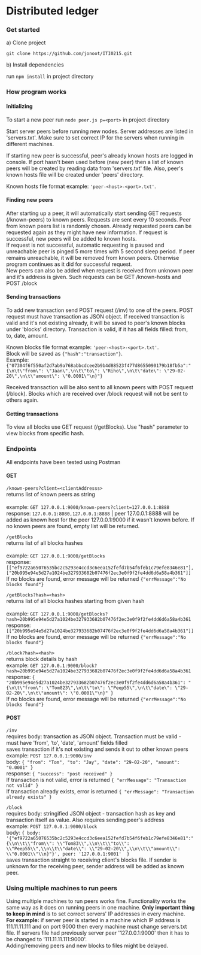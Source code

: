 # Distributed ledger
### Get started
a) Clone project

`git clone https://github.com/jonoot/ITI0215.git`

b) Install dependencies

run `npm install` in project directory

### How program works
#### Initializing
To start a new peer run `node peer.js p=<port>` in project directory

Start server peers before running new nodes. Server addresses are listed in 'servers.txt'. Make sure to set correct IP 
for the servers when running in different machines.

If starting new peer is successful, peer's already known hosts are logged in console. If port hasn't been
used before (new peer) then a list of known peers will be created by reading data from 'servers.txt' file.
Also, peer's known hosts file will be created under 'peers' directory.

Known hosts file format example: `'peer-<host>-<port>.txt'`. 

#### Finding new peers
After starting up a peer, it will automatically start sending GET requests (/known-peers) to known peers.
Requests are sent every 10 seconds. Peer from known peers list is randomly chosen.
Already requested peers can be requested again as they might have new 
information. If request is successful, new peers will be added to known hosts.<br>If request is not successful, 
automatic requesting is paused and unreachable peer is pinged 5 more times with 5 second sleep period. 
If peer remains unreachable, it will be removed from known peers. Otherwise program continues as it did for successful request.
<br> New peers can also be added when request is received from unknown peer and it's address is given. Such requests can be
GET /known-hosts and POST /block 

#### Sending transactions
To add new transaction send POST request (/inv) to one of the peers. POST request must have transaction as JSON object.
If received transaction is valid and it's not existing already, it will be saved to peer's known blocks under 'blocks'
directory. Transaction is valid, if it has all fields filled: from, to, date, amount.

Known blocks file format example: `'peer-<host>-<port>.txt'`.
<br>Block will be saved as `{"hash":"transaction"}`. 
<br>Example: `{"07304f6f550af2d7ab9a768abbcdcee2b9b4d88523f477d8655090179b18fb5a":"{\n\t\"from\": \"Jaan\",\n\t\"to\": \"Riho\",\n\t\"date\": \"29-02-20\",\n\t\"amount\": \"0.0001\"\n}"}`
 
Received transaction will be also sent to all known peers with POST request (/block). Blocks which are received over
/block request will not be sent to others again.

#### Getting transactions
To view all blocks use GET request (/getBlocks). Use "hash" parameter to view blocks from specific hash.

### Endpoints

All endpoints have been tested using Postman

#### GET

`/known-peers?client=<clientAddresss>`
<br>returns list of known peers as string<br>
<br>example: `GET 127.0.0.1:9000/known-peers?client=127.0.0.1:8888`
<br>response: `127.0.0.1:8080,127.0.0.1:8888` | peer 127.0.0.1:8888 will be added as known host for the
peer 127.0.0.1:9000 if it wasn't known before. If no known peers are found, empty list will be returned.

`/getBlocks`
<br>returns list of all blocks hashes<br>
<br>example: `GET 127.0.0.1:9000/getBlocks`
<br>response: `[["ef9722a65076535bc2c5293e4ccd3c6eea152fefd7b54f6feb1c79efe8346e81"],["20b995e94e5d27a1024be327933682b07476f2ec3e0f9f2fe4dd6d6a58a4b361"]]`
<br>If no blocks are found, error message will be returned `{"errMessage":"No blocks found"}`

`/getBlocks?hash=<hash>`
<br>returns list of all blocks hashes starting from given hash<br>
<br>example: `GET 127.0.0.1:9000/getBlocks?hash=20b995e94e5d27a1024be327933682b07476f2ec3e0f9f2fe4dd6d6a58a4b361`
<br>response: `[["20b995e94e5d27a1024be327933682b07476f2ec3e0f9f2fe4dd6d6a58a4b361"]]`
<br>If no blocks are found, error message will be returned `{"errMessage":"No blocks found"}`

`/block?hash=<hash>`
<br>returns block details by hash
<br>example: `GET 127.0.0.1:9000/block?hash=20b995e94e5d27a1024be327933682b07476f2ec3e0f9f2fe4dd6d6a58a4b361`
<br>response: `{
                   "20b995e94e5d27a1024be327933682b07476f2ec3e0f9f2fe4dd6d6a58a4b361": "{\n\t\"from\": \"Tom823\",\n\t\"to\": \"Peep55\",\n\t\"date\": \"29-02-20\",\n\t\"amount\": \"0.0001\"\n}"
               }`
<br>If no blocks are found, error message will be returned `{"errMessage":"No blocks found"}`

#### POST

`/inv`
<br>requires body: transaction as JSON object. Transaction must be valid - must have 'from', 'to', 'date', 'amount'
fields filled
<br>saves transaction if it's not existing and sends it out to other known peers
<br>example: `POST 127.0.0.1:9000/inv` 
<br>body: `{
           	"from": "Tom",
           	"to": "Jay",
           	"date": "29-02-20",
           	"amount": "0.0001"
           }`
<br>response: `{
                   "success": "post received"
               }`
<br>If transaction is not valid, error is returned `{
                                                        "errMessage": "Transaction not valid"
                                                    }`
<br>If transaction already exists, error is returned `{
                                                        "errMessage": "Transaction already exists"
                                                    }`

`/block`
<br>requires body: stringified JSON object - transaction hash as key and transaction itself as value. Also requires sending peer's address
<br>example: `POST 127.0.0.1:9000/block` 
<br>body: `{ body:
              '{"ef9722a65076535bc2c5293e4ccd3c6eea152fefd7b54f6feb1c79efe8346e81":"{\\n\\t\\"from\\": \\"Tom83\\",\\n\\t\\"to\\": \\"Peep55\\",\\n\\t\\"date\\": \\"29-02-20\\",\\n\\t\\"amount\\": \\"0.0001\\"\\n}"}',
             peer: '127.0.0.1:9001' 
           }`
<br>saves transaction straight to receiving client's blocks file. If sender is unknown for the receiving peer,
sender address will be added as known peer.

### Using multiple machines to run peers
Using multiple machines to run peers works fine. Functionality works the same way as it does on running
peers in one machine. **Only important thing to keep in mind** is to set correct servers' IP addresses
in every machine. **For example:** if server peer is started in a machine which IP address is
111.11.11.111 and on port 9000 then every machine must change servers.txt file. If servers file had previously
server peer '127.0.0.1:9000' then it has to be changed to '111.11.11.111:9000'.
<br> Adding/removing peers and new blocks to files might be delayed.
